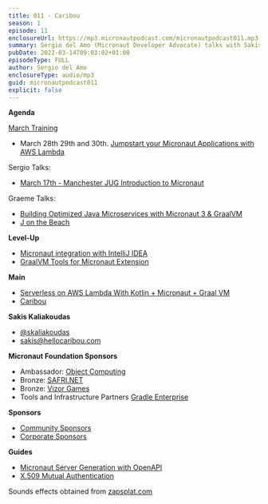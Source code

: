 ```yaml
---
title: 011 - Caribou
season: 1
episode: 11
enclosureUrl: https://mp3.micronautpodcast.com/micronautpodcast011.mp3
summary: Sergio del Amo (Micronaut Developer Advocate) talks with Sakis Kaliakoudas about how they use the Micronaut framework, AWS Lambda, and Kotlin to develop Caribou.
pubDate: 2022-03-14T09:03:02+01:00
episodeType: FULL
author: Sergio del Amo
enclosureType: audio/mp3
guid: micronautpodcast011
explicit: false
---
```


**Agenda**

[March Training](https://micronaut.io/2022/02/21/march-micronaut-training/)

- March 28th 29th and 30th. [Jumpstart your Micronaut Applications with AWS Lambda](https://objectcomputing.com/services/training/catalog/micronaut-training/micronaut-aws-lambda)

Sergio Talks:

- [March 17th - Manchester JUG Introduction to Micronaut](https://www.meetup.com/ManchesterUK-Java-Community/events/283472160/)

Graeme Talks:

- [Building Optimized Java Microservices with Micronaut 3 & GraalVM](https://www.jfokus.se/talks/790)
- [J on the Beach](https://www.jonthebeach.com)

**Level-Up**

- [Micronaut integration with IntelliJ IDEA](https://www.jetbrains.com/help/idea/micronaut.html)
- [GraalVM Tools for Micronaut Extension](https://marketplace.visualstudio.com/items?itemName=oracle-labs-graalvm.micronaut)

**Main**

- [Serverless on AWS Lambda With Kotlin + Micronaut + Graal VM](https://betterprogramming.pub/serverless-on-aws-lambda-with-micronaut-kotlin-7aac485f066e)
- [Caribou](https://www.hellocaribou.com/) 

**Sakis Kaliakoudas**

- [@skaliakoudas](https://twitter.com/skaliakoudas)
- [sakis@hellocaribou.com](mailto:sakis@hellocaribou.com)

**Micronaut Foundation Sponsors**

- Ambassador: [Object Computing](https://objectcomputing.com)
- Bronze: [SAFRI.NET](https://www.safri.net/)
- Bronze: [Vizor Games](https://vizor-interactive.com/en/)
- Tools and Infrastructure Partners [Gradle Enterprise](https://gradle.com)

**Sponsors**

- [Community Sponsors](https://micronaut.io/foundation/community-sponsorship/)
- [Corporate Sponsors](https://micronaut.io/foundation/corporate-sponsorship/)

**Guides**

- [Micronaut Server Generation with OpenAPI](https://guides.micronaut.io/latest/micronaut-openapi-generator-server.html)
- [X.509 Mutual Authentication](https://guides.micronaut.io/latest/micronaut-security-x509.html)

Sounds effects obtained from [zapsplat.com](https://zapsplat.com)